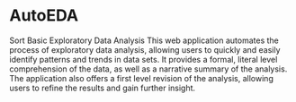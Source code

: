 # AutoEDA
Sort Basic Exploratory Data Analysis
This web application automates the process of exploratory data analysis, allowing users to quickly and easily identify patterns and trends in data sets. It provides a formal, literal level comprehension of the data, as well as a narrative summary of the analysis. The application also offers a first level revision of the analysis, allowing users to refine the results and gain further insight.
